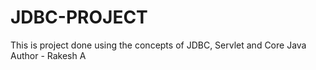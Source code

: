 # JDBC-PROJECT
This is project done using the concepts of JDBC, Servlet and Core Java
Author - Rakesh A
